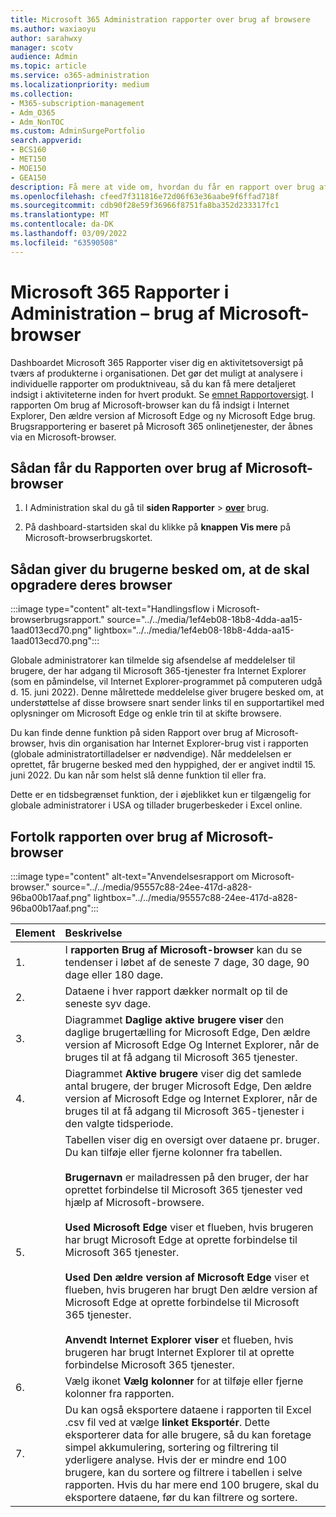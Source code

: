 ```yaml
---
title: Microsoft 365 Administration rapporter over brug af browsere
ms.author: waxiaoyu
author: sarahwxy
manager: scotv
audience: Admin
ms.topic: article
ms.service: o365-administration
ms.localizationpriority: medium
ms.collection:
- M365-subscription-management
- Adm_O365
- Adm_NonTOC
ms.custom: AdminSurgePortfolio
search.appverid:
- BCS160
- MET150
- MOE150
- GEA150
description: Få mere at vide om, hvordan du får en rapport over brug af Microsoft-Microsoft 365 i dashboardet Rapporter Microsoft 365 Administration.
ms.openlocfilehash: cfeed7f311816e72d06f63e36aabe9f6ffad718f
ms.sourcegitcommit: cdb90f28e59f36966f8751fa8ba352d233317fc1
ms.translationtype: MT
ms.contentlocale: da-DK
ms.lasthandoff: 03/09/2022
ms.locfileid: "63590508"
---
```

# <a name="microsoft-365-reports-in-the-admin-center---microsoft-browser-usage"></a>Microsoft 365 Rapporter i Administration – brug af Microsoft-browser

Dashboardet Microsoft 365 Rapporter viser dig en aktivitetsoversigt på tværs af produkterne i organisationen. Det gør det muligt at analysere i individuelle rapporter om produktniveau, så du kan få mere detaljeret indsigt i aktiviteterne inden for hvert produkt. Se [emnet Rapportoversigt](activity-reports.md). I rapporten Om brug af Microsoft-browser kan du få indsigt i Internet Explorer, Den ældre version af Microsoft Edge og ny Microsoft Edge brug. Brugsrapportering er baseret på Microsoft 365 onlinetjenester, der åbnes via en Microsoft-browser.

## <a name="how-to-get-to-the-microsoft-browser-usage-report"></a>Sådan får du Rapporten over brug af Microsoft-browser

1. I Administration skal du gå til **siden Rapporter** \> <b><a href="https://go.microsoft.com/fwlink/p/?linkid=2074756" target="_blank">over</a></b> brug.

2. På dashboard-startsiden skal du klikke på **knappen Vis mere** på Microsoft-browserbrugskortet.

## <a name="how-to-notify-users-to-upgrade-their-browser"></a>Sådan giver du brugerne besked om, at de skal opgradere deres browser

:::image type="content" alt-text="Handlingsflow i Microsoft-browserbrugsrapport." source="../../media/1ef4eb08-18b8-4dda-aa15-1aad013ecd70.png" lightbox="../../media/1ef4eb08-18b8-4dda-aa15-1aad013ecd70.png":::

Globale administratorer kan tilmelde sig afsendelse af meddelelser til brugere, der har adgang til Microsoft 365-tjenester fra Internet Explorer (som en påmindelse, vil Internet Explorer-programmet på computeren udgå d. 15. juni 2022). Denne målrettede meddelelse giver brugere besked om, at understøttelse af disse browsere snart sender links til en supportartikel med oplysninger om Microsoft Edge og enkle trin til at skifte browsere. 

Du kan finde denne funktion på siden Rapport over brug af Microsoft-browser, hvis din organisation har Internet Explorer-brug vist i rapporten (globale administratortilladelser er nødvendige). Når meddelelsen er oprettet, får brugerne besked med den hyppighed, der er angivet indtil 15. juni 2022. Du kan når som helst slå denne funktion til eller fra.

Dette er en tidsbegrænset funktion, der i øjeblikket kun er tilgængelig for globale administratorer i USA og tillader brugerbeskeder i Excel online.

## <a name="interpret-the-microsoft-browser-usage-report"></a>Fortolk rapporten over brug af Microsoft-browser

:::image type="content" alt-text="Anvendelsesrapport om Microsoft-browser." source="../../media/95557c88-24ee-417d-a828-96ba00b17aaf.png" lightbox="../../media/95557c88-24ee-417d-a828-96ba00b17aaf.png":::

|Element|Beskrivelse|
|:-----|:-----|
|1. |I **rapporten Brug af Microsoft-browser** kan du se tendenser i løbet af de seneste 7 dage, 30 dage, 90 dage eller 180 dage. |
|2. |Dataene i hver rapport dækker normalt op til de seneste syv dage. |
|3. |Diagrammet **Daglige aktive brugere viser** den daglige brugertælling for Microsoft Edge, Den ældre version af Microsoft Edge Og Internet Explorer, når de bruges til at få adgang til Microsoft 365 tjenester. |
|4. |Diagrammet **Aktive brugere** viser dig det samlede antal brugere, der bruger Microsoft Edge, Den ældre version af Microsoft Edge og Internet Explorer, når de bruges til at få adgang til Microsoft 365-tjenester i den valgte tidsperiode. |
|5. |Tabellen viser dig en oversigt over dataene pr. bruger. Du kan tilføje eller fjerne kolonner fra tabellen. <br/><br/>**Brugernavn** er mailadressen på den bruger, der har oprettet forbindelse til Microsoft 365 tjenester ved hjælp af Microsoft-browsere.<br><br/>**Used Microsoft Edge** viser et flueben, hvis brugeren har brugt Microsoft Edge at oprette forbindelse til Microsoft 365 tjenester.<br/><br/>**Used Den ældre version af Microsoft Edge** viser et flueben, hvis brugeren har brugt Den ældre version af Microsoft Edge at oprette forbindelse til Microsoft 365 tjenester.<br/><br/>**Anvendt Internet Explorer viser** et flueben, hvis brugeren har brugt Internet Explorer til at oprette forbindelse Microsoft 365 tjenester. |
|6. |Vælg ikonet **Vælg kolonner** for at tilføje eller fjerne kolonner fra rapporten.|
|7. |Du kan også eksportere dataene i rapporten til Excel .csv fil ved at vælge **linket Eksportér**. Dette eksporterer data for alle brugere, så du kan foretage simpel akkumulering, sortering og filtrering til yderligere analyse. Hvis der er mindre end 100 brugere, kan du sortere og filtrere i tabellen i selve rapporten. Hvis du har mere end 100 brugere, skal du eksportere dataene, før du kan filtrere og sortere.|
